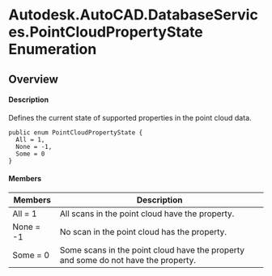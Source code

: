 # Autodesk.AutoCAD.DatabaseServices.PointCloudPropertyState Enumeration

## Overview

#### Description
Defines the current state of supported properties in the point cloud data.
```text
public enum PointCloudPropertyState {
  All = 1,
  None = -1,
  Some = 0
}
```

#### Members
| Members | Description |
| --- | --- |
| All = 1 | All scans in the point cloud have the property. |
| None = -1 | No scan in the point cloud has the property. |
| Some = 0 | Some scans in the point cloud have the property and some do not have the property. |